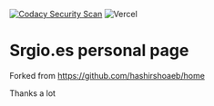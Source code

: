 [![Codacy Security Scan](https://github.com/widmnd/me-personal-page/actions/workflows/codacy.yml/badge.svg)](https://github.com/widmnd/me-personal-page/actions/workflows/codacy.yml)
![Vercel](https://vercelbadge.vercel.app/api/widmnds-projects/me-personal-page)
# Srgio.es personal page

Forked from https://github.com/hashirshoaeb/home

Thanks a lot
